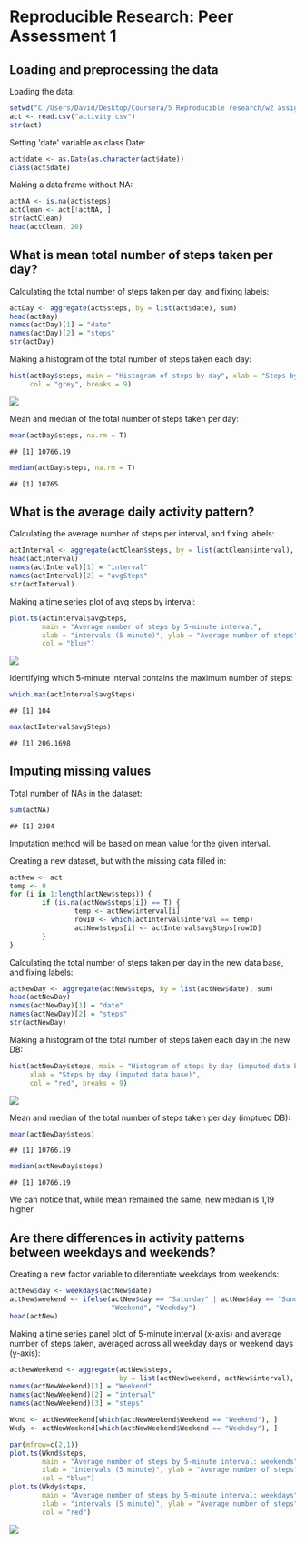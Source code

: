 # Reproducible Research: Peer Assessment 1


## Loading and preprocessing the data


Loading the data:

```r
setwd("C:/Users/David/Desktop/Coursera/5 Reproducible research/w2 assignment")
act <- read.csv("activity.csv")
str(act)
```

Setting 'date' variable as class Date:

```r
act$date <- as.Date(as.character(act$date))
class(act$date)
```

Making a data frame without NA:

```r
actNA <- is.na(act$steps)
actClean <- act[!actNA, ]
str(actClean)
head(actClean, 20)
```


## What is mean total number of steps taken per day?


Calculating the total number of steps taken per day, and fixing labels:

```r
actDay <- aggregate(act$steps, by = list(act$date), sum)
head(actDay)
names(actDay)[1] = "date"
names(actDay)[2] = "steps"
str(actDay)
```

Making a histogram of the total number of steps taken each day:

```r
hist(actDay$steps, main = "Histogram of steps by day", xlab = "Steps by day",
     col = "grey", breaks = 9)
```

![](PA1_template_files/figure-html/unnamed-chunk-5-1.png)<!-- -->

Mean and median of the total number of steps taken per day:

```r
mean(actDay$steps, na.rm = T)
```

```
## [1] 10766.19
```

```r
median(actDay$steps, na.rm = T)
```

```
## [1] 10765
```


## What is the average daily activity pattern?


Calculating the average number of steps per interval, and fixing labels:

```r
actInterval <- aggregate(actClean$steps, by = list(actClean$interval), mean)
head(actInterval)
names(actInterval)[1] = "interval"
names(actInterval)[2] = "avgSteps"
str(actInterval)
```

Making a time series plot of avg steps by interval:

```r
plot.ts(actInterval$avgSteps,
        main = "Average number of steps by 5-minute interval",
        xlab = "intervals (5 minute)", ylab = "Average number of steps",
        col = "blue")
```

![](PA1_template_files/figure-html/unnamed-chunk-8-1.png)<!-- -->

Identifying which 5-minute interval contains the maximum number of steps:

```r
which.max(actInterval$avgSteps)
```

```
## [1] 104
```

```r
max(actInterval$avgSteps)
```

```
## [1] 206.1698
```


## Imputing missing values


Total number of NAs in the dataset:

```r
sum(actNA)
```

```
## [1] 2304
```

Imputation method will be based on mean value for the given interval.

Creating a new dataset, but with the missing data filled in:

```r
actNew <- act
temp <- 0
for (i in 1:length(actNew$steps)) {
        if (is.na(actNew$steps[i]) == T) {
                temp <- actNew$interval[i]
                rowID <- which(actInterval$interval == temp)
                actNew$steps[i] <- actInterval$avgSteps[rowID]
        }
}
```

Calculating the total number of steps taken per day in the new data base, and fixing labels:

```r
actNewDay <- aggregate(actNew$steps, by = list(actNew$date), sum)
head(actNewDay)
names(actNewDay)[1] = "date"
names(actNewDay)[2] = "steps"
str(actNewDay)
```

Making a histogram of the total number of steps taken each day in the new DB:

```r
hist(actNewDay$steps, main = "Histogram of steps by day (imputed data base)",
     xlab = "Steps by day (imputed data base)",
     col = "red", breaks = 9)
```

![](PA1_template_files/figure-html/unnamed-chunk-13-1.png)<!-- -->

Mean and median of the total number of steps taken per day (imptued DB):

```r
mean(actNewDay$steps)
```

```
## [1] 10766.19
```

```r
median(actNewDay$steps)
```

```
## [1] 10766.19
```
We can notice that, while mean remained the same, new median is 1,19 higher


## Are there differences in activity patterns between weekdays and weekends?


Creating a new factor variable to diferentiate weekdays from weekends:

```r
actNew$day <- weekdays(actNew$date)
actNew$weekend <- ifelse(actNew$day == "Saturday" | actNew$day == "Sunday",
                         "Weekend", "Weekday")
head(actNew)
```

Making a time series panel plot of 5-minute interval (x-axis) and average number
of steps taken, averaged across all weekday days or weekend days (y-axis):

```r
actNewWeekend <- aggregate(actNew$steps,
                           by = list(actNew$weekend, actNew$interval), mean)
names(actNewWeekend)[1] = "Weekend"
names(actNewWeekend)[2] = "interval"
names(actNewWeekend)[3] = "steps"

Wknd <- actNewWeekend[which(actNewWeekend$Weekend == "Weekend"), ]
Wkdy <- actNewWeekend[which(actNewWeekend$Weekend == "Weekday"), ]

par(mfrow=c(2,1))
plot.ts(Wknd$steps,
        main = "Average number of steps by 5-minute interval: weekends",
        xlab = "intervals (5 minute)", ylab = "Average number of steps",
        col = "blue")
plot.ts(Wkdy$steps,
        main = "Average number of steps by 5-minute interval: weekdays",
        xlab = "intervals (5 minute)", ylab = "Average number of steps",
        col = "red")
```

![](PA1_template_files/figure-html/unnamed-chunk-16-1.png)<!-- -->

